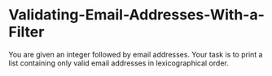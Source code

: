 # Validating-Email-Addresses-With-a-Filter
You are given an integer  followed by  email addresses. Your task is to print a list containing only valid email addresses in lexicographical order.
